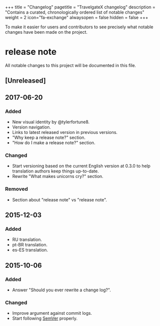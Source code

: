+++
title = "Changelog"
pagetitle = "TravelgateX changelog"
description = "Contains a curated, chronologically ordered list of notable changes"
weight = 2
icon="fa-exchange"
alwaysopen = false
hidden = false
+++

To make it easier for users and contributors to see precisely what notable changes have been made on the project.

# release note
All notable changes to this project will be documented in this file.

## [Unreleased]

## 2017-06-20
### Added
- New visual identity by @tylerfortune8.
- Version navigation.
- Links to latest released version in previous versions.
- "Why keep a release note?" section.
- "How do I make a release note?" section.

### Changed
- Start versioning based on the current English version at 0.3.0 to help
translation authors keep things up-to-date.
- Rewrite "What makes unicorns cry?" section.

### Removed
- Section about "release note" vs "release note".

## 2015-12-03
### Added
- RU translation.
- pt-BR translation.
- es-ES translation.

## 2015-10-06
### Added
- Answer "Should you ever rewrite a change log?".

### Changed
- Improve argument against commit logs.
- Start following [SemVer](http://semver.org) properly.
